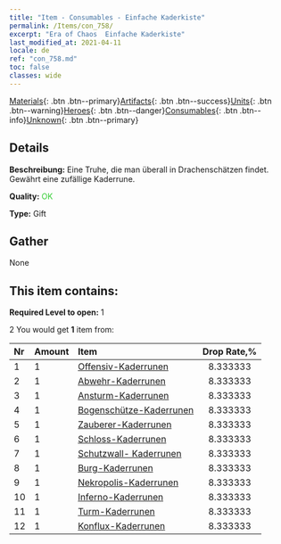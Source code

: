 ```yaml
---
title: "Item - Consumables - Einfache Kaderkiste"
permalink: /Items/con_758/
excerpt: "Era of Chaos  Einfache Kaderkiste"
last_modified_at: 2021-04-11
locale: de
ref: "con_758.md"
toc: false
classes: wide
---
```

 [Materials](/de/Items/){: .btn .btn--primary}[Artifacts](/de/Items/Artifacts/){: .btn .btn--success}[Units](/de/Items/Units/){: .btn .btn--warning}[Heroes](/de/Items/Heroes/){: .btn .btn--danger}[Consumables](/de/Items/Consumables/){: .btn .btn--info}[Unknown](/de/Items/Unknown/){: .btn .btn--primary}

## Details
 **Beschreibung:** Eine Truhe, die man überall in Drachenschätzen findet. Gewährt eine zufällige Kaderrune.

 **Quality:** <span style="color: #32CD32">OK</span>

 **Type:** Gift

## Gather

  None

## This item contains:

 **Required Level to open:** 1

 2 You would get **1** item  from:

  | Nr | Amount |     Item    | Drop Rate,% |
  |:---|:-------|:------------|:---------:|
  | 1 | 1 | [Offensiv-Kaderrunen](/de/Items/con_734/) | 8.333333 | 
  | 2 | 1 | [Abwehr-Kaderrunen](/de/Items/con_739/) | 8.333333 | 
  | 3 | 1 | [Ansturm-Kaderrunen](/de/Items/con_741/) | 8.333333 | 
  | 4 | 1 | [Bogenschütze-Kaderrunen](/de/Items/con_742/) | 8.333333 | 
  | 5 | 1 | [Zauberer-Kaderrunen](/de/Items/con_746/) | 8.333333 | 
  | 6 | 1 | [Schloss-Kaderrunen](/de/Items/con_752/) | 8.333333 | 
  | 7 | 1 | [Schutzwall- Kaderrunen](/de/Items/con_753/) | 8.333333 | 
  | 8 | 1 | [Burg-Kaderrunen](/de/Items/con_754/) | 8.333333 | 
  | 9 | 1 | [Nekropolis-Kaderrunen](/de/Items/con_755/) | 8.333333 | 
  | 10 | 1 | [Inferno-Kaderrunen](/de/Items/con_777/) | 8.333333 | 
  | 11 | 1 | [Turm-Kaderrunen](/de/Items/con_785/) | 8.333333 | 
  | 12 | 1 | [Konflux-Kaderrunen](/de/Items/con_791/) | 8.333333 | 
